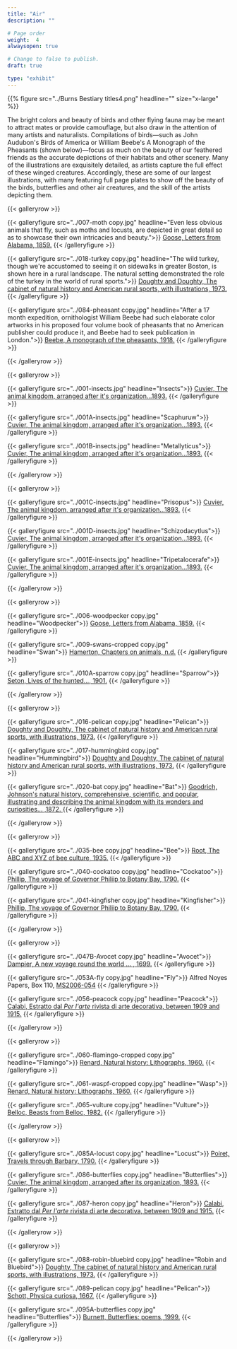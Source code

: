 ```yaml
---
title: "Air"
description: ""

# Page order
weight:  4
alwaysopen: true

# Change to false to publish.
draft: true

type: "exhibit"
---
```


{{% figure src="../Burns Bestiary titles4.png" headline="" size="x-large" %}}

The bright colors and beauty of birds and other flying fauna may be meant to attract mates or provide camouflage, but also draw in the attention of many artists and naturalists. Compilations of birds—such as John Audubon's Birds of America  or William Beebe's A Monograph of  the Pheasants (shown below)—focus as much on the beauty of our feathered friends as the accurate depictions of their habitats and other scenery. Many of the illustrations are exquisitely detailed, as artists capture the full effect of these winged creatures. Accordingly, these are some of our largest illustrations, with many featuring full page plates to show off the beauty of the birds, butterflies and other air creatures, and the skill of the artists depicting them. 


{{< galleryrow >}}

{{< galleryfigure src="../007-moth copy.jpg"
           headline="Even less obvious animals that fly, such as moths and locusts, are depicted in great detail so as to showcase their own intricacies and beauty.">}} [Goose, Letters from Alabama, 1859.](https://bc-primo.hosted.exlibrisgroup.com/permalink/f/l6ucgu/ALMA-BC21379302590001021)
{{< /galleryfigure >}}

{{< galleryfigure src="../018-turkey copy.jpg"
           headline="The wild turkey, though we're accustomed to seeing it on sidewalks in greater Boston, is shown here in a rural landscape. The natural setting demonstrated the role of the turkey in the world of rural sports.">}} [Doughty and Doughty, The cabinet of natural history and American rural sports, with illustrations, 1973. ](https://bc-primo.hosted.exlibrisgroup.com/permalink/f/l6ucgu/ALMA-BC21478957610001021)
{{< /galleryfigure >}}

{{< galleryfigure src="../084-pheasant copy.jpg"
           headline="After a 17 month expedition, ornithologist William Beebe had such elaborate color artworks in his proposed four volume book of pheasants that no American publisher could produce it, and Beebe had to seek publication in London.">}} [Beebe, A monograph of the pheasants, 1918.](https://bc-primo.hosted.exlibrisgroup.com/permalink/f/l6ucgu/ALMA-BC21478957610001021)
{{< /galleryfigure >}}

{{< /galleryrow >}}

{{< galleryrow >}}

{{< galleryfigure src="../001-insects.jpg"
           headline="Insects">}} [Cuvier, The animal kingdom, arranged after it's organization...1893.](https://bc-primo.hosted.exlibrisgroup.com/permalink/f/l6ucgu/ALMA-BC21321590080001021)
{{< /galleryfigure >}}

{{< galleryfigure src="../001A-insects.jpg"
           headline="Scaphuruw">}} [Cuvier, The animal kingdom, arranged after it's organization...1893.](https://bc-primo.hosted.exlibrisgroup.com/permalink/f/l6ucgu/ALMA-BC21321590080001021)
{{< /galleryfigure >}}

{{< galleryfigure src="../001B-insects.jpg"
           headline="Metallyticus">}} [Cuvier, The animal kingdom, arranged after it's organization...1893.](https://bc-primo.hosted.exlibrisgroup.com/permalink/f/l6ucgu/ALMA-BC21321590080001021)
{{< /galleryfigure >}}

{{< /galleryrow >}}

{{< galleryrow >}}

{{< galleryfigure src="../001C-insects.jpg"
           headline="Prisopus">}} [Cuvier, The animal kingdom, arranged after it's organization...1893.](https://bc-primo.hosted.exlibrisgroup.com/permalink/f/l6ucgu/ALMA-BC21321590080001021)
{{< /galleryfigure >}}

{{< galleryfigure src="../001D-insects.jpg"
           headline="Schizodacytlus">}} [Cuvier, The animal kingdom, arranged after it's organization...1893.](https://bc-primo.hosted.exlibrisgroup.com/permalink/f/l6ucgu/ALMA-BC21321590080001021)
{{< /galleryfigure >}}

{{< galleryfigure src="../001E-insects.jpg"
           headline="Tripetalocerafe">}} [Cuvier, The animal kingdom, arranged after it's organization...1893.](https://bc-primo.hosted.exlibrisgroup.com/permalink/f/l6ucgu/ALMA-BC21321590080001021)
{{< /galleryfigure >}}

{{< /galleryrow >}}

{{< galleryrow >}}

{{< galleryfigure src="../006-woodpecker copy.jpg"
           headline="Woodpecker">}} [Goose, Letters from Alabama, 1859.](https://bc-primo.hosted.exlibrisgroup.com/permalink/f/l6ucgu/ALMA-BC21379302590001021)
{{< /galleryfigure >}}

{{< galleryfigure src="../009-swans-cropped copy.jpg"
           headline="Swan">}} [Hamerton, Chapters on animals, n.d.](https://bc-primo.hosted.exlibrisgroup.com/permalink/f/l6ucgu/ALMA-BC21354545290001021)
{{< /galleryfigure >}}

{{< galleryfigure src="../010A-sparrow copy.jpg"
           headline="Sparrow">}} [Seton, Lives of the hunted…, 1901.](https://bc-primo.hosted.exlibrisgroup.com/permalink/f/l6ucgu/ALMA-BC21354314970001021)
{{< /galleryfigure >}}

{{< /galleryrow >}}

{{< galleryrow >}}

{{< galleryfigure src="../016-pelican copy.jpg"
           headline="Pelican">}} [Doughty and Doughty, The cabinet of natural history and American rural sports, with illustrations, 1973.](https://bc-primo.hosted.exlibrisgroup.com/permalink/f/l6ucgu/ALMA-BC21354327820001021)
{{< /galleryfigure >}}

{{< galleryfigure src="../017-hummingbird copy.jpg"
           headline="Hummingbird">}} [Doughty and Doughty, The cabinet of natural history and American rural sports, with illustrations, 1973.](https://bc-primo.hosted.exlibrisgroup.com/permalink/f/l6ucgu/ALMA-BC21354327820001021)
{{< /galleryfigure >}}

{{< galleryfigure src="../020-bat copy.jpg"
           headline="Bat">}} [Goodrich, Johnson's natural history, comprehensive, scientific, and popular, illustrating and describing the animal kingdom with its wonders and curiosities… ,1872. ](https://bc-primo.hosted.exlibrisgroup.com/permalink/f/l6ucgu/ALMA-BC21326166860001021)
{{< /galleryfigure >}}

{{< /galleryrow >}}

{{< galleryrow >}}

{{< galleryfigure src="../035-bee copy.jpg"
           headline="Bee">}} [Root, The ABC and XYZ of bee culture, 1935.](https://bc-primo.hosted.exlibrisgroup.com/permalink/f/l6ucgu/ALMA-BC21359937780001021)
{{< /galleryfigure >}}

{{< galleryfigure src="../040-cockatoo copy.jpg"
           headline="Cockatoo">}} [Phillip, The voyage of Governor Philiip to Botany Bay, 1790.](https://bc-primo.hosted.exlibrisgroup.com/permalink/f/l6ucgu/ALMA-BC21347378150001021)
{{< /galleryfigure >}}

{{< galleryfigure src="../041-kingfisher copy.jpg"
           headline="Kingfisher">}} [Phillip, The voyage of Governor Philiip to Botany Bay, 1790.](https://bc-primo.hosted.exlibrisgroup.com/permalink/f/l6ucgu/ALMA-BC21347378150001021)
{{< /galleryfigure >}}

{{< /galleryrow >}}

{{< galleryrow >}}

{{< galleryfigure src="../047B-Avocet copy.jpg"
           headline="Avocet">}} [Dampier, A new voyage round the world … , 1699.](https://bc-primo.hosted.exlibrisgroup.com/permalink/f/l6ucgu/ALMA-BC21319067470001021)
{{< /galleryfigure >}}

{{< galleryfigure src="../053A-fly copy.jpg"
           headline="Fly">}} Alfred Noyes Papers, Box 110, [MS2006-054](https://bc-primo.hosted.exlibrisgroup.com/permalink/f/l6ucgu/ALMA-BC21344686720001021)
{{< /galleryfigure >}}

{{< galleryfigure src="../056-peacock copy.jpg"
           headline="Peacock">}} [Calabi,  Estratto dal *Per l'arte* rivista di arte decorativa, between 1909 and 1915.](https://bc-primo.hosted.exlibrisgroup.com/permalink/f/l6ucgu/ALMA-BC21490062220001021)
{{< /galleryfigure >}}

{{< /galleryrow >}}

{{< galleryrow >}}

{{< galleryfigure src="../060-flamingo-cropped copy.jpg"
           headline="Flamingo">}} [Renard, Natural history: Lithographs, 1960.](https://bc-primo.hosted.exlibrisgroup.com/permalink/f/l6ucgu/ALMA-BC21379343010001021)
{{< /galleryfigure >}}

{{< galleryfigure src="../061-waspf-cropped copy.jpg"
           headline="Wasp">}} [Renard, Natural history: Lithographs, 1960.](https://bc-primo.hosted.exlibrisgroup.com/permalink/f/l6ucgu/ALMA-BC21379343010001021)
{{< /galleryfigure >}}

{{< galleryfigure src="../065-vulture copy.jpg"
           headline="Vulture">}} [Belloc, Beasts from Belloc, 1982.](https://bc-primo.hosted.exlibrisgroup.com/permalink/f/l6ucgu/ALMA-BC21363268550001021)
{{< /galleryfigure >}}

{{< /galleryrow >}}

{{< galleryrow >}}

{{< galleryfigure src="../085A-locust copy.jpg"
           headline="Locust">}} [Poiret, Travels through Barbary, 1790.](https://bc-primo.hosted.exlibrisgroup.com/permalink/f/l6ucgu/ALMA-BC21384632960001021)
{{< /galleryfigure >}}

{{< galleryfigure src="../086-butterflies copy.jpg"
           headline="Butterflies">}} [Cuvier, The animal kingdom, arranged after its organization, 1893.](https://bc-primo.hosted.exlibrisgroup.com/permalink/f/l6ucgu/ALMA-BC21321590080001021)
{{< /galleryfigure >}}

{{< galleryfigure src="../087-heron copy.jpg"
           headline="Heron">}} [Calabi,  Estratto dal *Per l'arte* rivista di arte decorativa, between 1909 and 1915.](https://bc-primo.hosted.exlibrisgroup.com/permalink/f/l6ucgu/ALMA-BC21490062220001021)
{{< /galleryfigure >}}

{{< /galleryrow >}}

{{< galleryrow >}}

{{< galleryfigure src="../088-robin-bluebird copy.jpg"
           headline="Robin and Bluebird">}} [Doughty, The cabinet of natural history and American rural sports, with illustrations, 1973.](https://bc-primo.hosted.exlibrisgroup.com/permalink/f/l6ucgu/ALMA-BC21354327820001021)
{{< /galleryfigure >}}

{{< galleryfigure src="../089-pelican copy.jpg"
           headline="Pelican">}} [Schott, Physica curiosa, 1667.](https://bc-primo.hosted.exlibrisgroup.com/permalink/f/l6ucgu/ALMA-BC21386228300001021)
{{< /galleryfigure >}}

{{< galleryfigure src="../095A-butterflies copy.jpg"
           headline="Butterflies">}} [Burnett, Butterflies: poems, 1999.](https://bc-primo.hosted.exlibrisgroup.com/permalink/f/l6ucgu/ALMA-BC21338791310001021)
{{< /galleryfigure >}}

{{< /galleryrow >}}